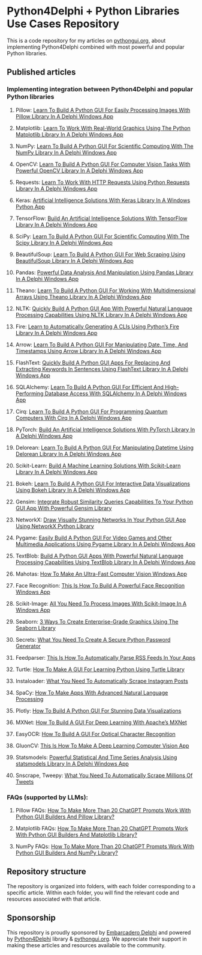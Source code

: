 # Python4Delphi + Python Libraries Use Cases Repository
This is a code repository for my articles on [pythongui.org](https://pythongui.org/), about implementing Python4Delphi combined with most powerful and popular Python libraries. 

<h2>Published articles</h2>

<h3>Implementing integration between Python4Delphi and popular Python libraries</h3>

1. Pillow: [Learn To Build A Python GUI For Easily Processing Images With Pillow Library In A Delphi Windows App](https://pythongui.org/learn-to-build-a-python-gui-for-easily-processing-images-with-pillow-library-in-a-delphi-windows-app/)

2. Matplotlib: [Learn To Work With Real-World Graphics Using The Python Matplotlib Library In A Delphi Windows App](https://pythongui.org/learn-to-work-with-real-world-graphics-using-the-python-matplotlib-library-in-a-delphi-windows-app/)

3. NumPy: [Learn To Build A Python GUI For Scientific Computing With The NumPy Library In A Delphi Windows App](https://pythongui.org/learn-to-build-a-python-gui-for-scientific-computing-with-the-numpy-library-in-a-delphi-windows-app/) 

4. OpenCV: [Learn To Build A Python GUI For Computer Vision Tasks With Powerful OpenCV Library In A Delphi Windows App](https://pythongui.org/learn-to-build-a-python-gui-for-computer-vision-tasks-with-powerful-opencv-library-in-a-delphi-windows-app/)

5. Requests: [Learn To Work With HTTP Requests Using Python Requests Library In A Delphi Windows App](https://pythongui.org/learn-to-build-a-python-gui-for-working-with-http-requests-using-requests-library-in-a-delphi-windows-app/)

6. Keras: [Artificial Intelligence Solutions With Keras Library In A Windows Python App](https://pythongui.org/artificial-intelligence-solutions-with-keras-library-in-a-windows-python-app/)

7. TensorFlow: [Build An Artificial Intelligence Solutions With TensorFlow Library In A Delphi Windows App](https://pythongui.org/build-an-artificial-intelligence-solutions-with-tensorflow-library-in-a-delphi-windows-app/)

8. SciPy: [Learn To Build A Python GUI For Scientific Computing With The Scipy Library In A Delphi Windows App](https://pythongui.org/learn-to-build-a-python-gui-for-scientific-computing-with-the-scipy-library-in-a-delphi-windows-app/)

9. BeautifulSoup: [Learn To Build A Python GUI For Web Scraping Using BeautifulSoup Library In A Delphi Windows App](https://pythongui.org/learn-to-build-a-python-gui-for-web-scraping-using-beautifulsoup-library-in-a-delphi-windows-app/)

10. Pandas: [Powerful Data Analysis And Manipulation Using Pandas Library In A Delphi Windows App](https://pythongui.org/powerful-data-analysis-and-manipulation-using-pandas-library-in-a-delphi-windows-app/)

11. Theano: [Learn To Build A Python GUI For Working With Multidimensional Arrays Using Theano Library In A Delphi Windows App](https://pythongui.org/learn-to-build-a-python-gui-for-working-with-multidimensional-arrays-using-theano-library-in-a-delphi-windows-app/)

12. NLTK: [Quickly Build A Python GUI App With Powerful Natural Language Processing Capabilities Using NLTK Library In A Delphi Windows App](https://pythongui.org/quickly-build-a-python-gui-app-with-powerful-natural-language-processing-capabilities-using-nltk-library-in-a-delphi-windows-app/)

13. Fire: [Learn to Automatically Generating A CLIs Using Python’s Fire Library In A Delphi Windows App](https://pythongui.org/learn-to-automatically-generating-a-clis-using-pythons-fire-library-in-a-delphi-windows-app/)

14. Arrow: [Learn To Build A Python GUI For Manipulating Date, Time, And Timestamps Using Arrow Library In A Delphi Windows App](https://pythongui.org/learn-to-build-a-python-gui-for-manipulating-date-time-and-timestamps-using-arrow-library-in-a-delphi-windows-app/)

15. FlashText: [Quickly Build A Python GUI Apps For Replacing And Extracting Keywords In Sentences Using FlashText Library In A Delphi Windows App](https://pythongui.org/quickly-build-a-python-gui-apps-for-replacing-and-extracting-keywords-in-sentences-using-flashtext-library-in-a-delphi-windows-app/)

16. SQLAlchemy: [Learn To Build A Python GUI For Efficient And High-Performing Database Access With SQLAlchemy In A Delphi Windows App](https://pythongui.org/learn-to-build-a-python-gui-for-efficient-and-high-performing-database-access-with-sqlalchemy-in-a-delphi-windows-app/)

17. Cirq: [Learn To Build A Python GUI For Programming Quantum Computers With Cirq In A Delphi Windows App](https://pythongui.org/learn-to-build-a-python-gui-for-programming-quantum-computers-with-cirq-in-a-delphi-windows-app/)

18. PyTorch: [Build An Artificial Intelligence Solutions With PyTorch Library In A Delphi Windows App](https://pythongui.org/build-an-artificial-intelligence-solutions-with-pytorch-library-in-a-delphi-windows-app/)

19. Delorean: [Learn To Build A Python GUI For Manipulating Datetime Using Delorean Library In A Delphi Windows App](https://pythongui.org/learn-to-build-a-python-gui-for-manipulating-datetime-using-delorean-library-in-a-delphi-windows-app/)

20. Scikit-Learn: [Build A Machine Learning Solutions With Scikit-Learn Library In A Delphi Windows App](https://pythongui.org/build-a-machine-learning-solutions-with-scikit-learn-library-in-a-delphi-windows-app/)

21. Bokeh: [Learn To Build A Python GUI For Interactive Data Visualizations Using Bokeh Library In A Delphi Windows App](https://pythongui.org/learn-to-build-a-python-gui-for-interactive-data-visualizations-using-bokeh-library-in-a-delphi-windows-app/)

22. Gensim: [Integrate Robust Similarity Queries Capabilities To Your Python GUI App With Powerful Gensim Library](https://pythongui.org/integrate-robust-similarity-queries-capabilities-to-your-python-gui-app-with-powerful-gensim-library/)

23. NetworkX: [Draw Visually Stunning Networks In Your Python GUI App Using NetworkX Python Library](https://pythongui.org/draw-visually-stunning-networks-in-your-python-gui-app-using-networkx-python-library/)

24. Pygame: [Easily Build A Python GUI For Video Games and Other Multimedia Applications Using Pygame Library In A Delphi Windows App](https://pythongui.org/easily-build-a-python-gui-for-video-games-and-other-multimedia-applications-using-pygame-library-in-a-delphi-windows-app/)

25. TextBlob: [Build A Python GUI Apps With Powerful Natural Language Processing Capabilities Using TextBlob Library In A Delphi Windows App](https://pythongui.org/build-a-python-gui-apps-with-powerful-natural-language-processing-capabilities-using-textblob-library-in-a-delphi-windows-app/)

26. Mahotas: [How To Make An Ultra-Fast Computer Vision Windows App](https://pythongui.org/how-to-make-an-ultra-fast-computer-vision-windows-app/)

27. Face Recognition: [This Is How To Build A Powerful Face Recognition Windows App](https://pythongui.org/this-is-how-to-build-a-powerful-face-recognition-windows-app/)

28. Scikit-Image: [All You Need To Process Images With Scikit-Image In A Windows App](https://pythongui.org/all-you-need-to-process-images-with-scikit-image-in-a-windows-app/)

29. Seaborn: [3 Ways To Create Enterprise-Grade Graphics Using The Seaborn Library](https://pythongui.org/3-ways-to-create-enterprise-grade-graphics-using-the-seaborn-library/)

30. Secrets: [What You Need To Create A Secure Python Password Generator](https://pythongui.org/what-you-need-to-create-a-secure-python-password-generator/)

31. Feedparser: [This Is How To Automatically Parse RSS Feeds In Your Apps](https://pythongui.org/this-is-how-to-automatically-parse-rss-feeds-in-your-apps/)

32. Turtle: [How To Make A GUI For Learning Python Using Turtle Library](https://pythongui.org/how-to-make-a-gui-for-learning-python-using-turtle-library/)

33. Instaloader: [What You Need To Automatically Scrape Instagram Posts](https://pythongui.org/what-you-need-to-automatically-scrape-instagram-posts/)

34. SpaCy: [How To Make Apps With Advanced Natural Language Processing](https://pythongui.org/how-to-make-apps-with-advanced-natural-language-processing/)

35. Plotly: [How To Build A Python GUI For Stunning Data Visualizations](https://pythongui.org/how-to-build-a-python-gui-for-stunning-data-visualizations/)

36. MXNet: [How To Build A GUI For Deep Learning With Apache’s MXNet](https://pythongui.org/how-to-build-a-gui-for-deep-learning-with-apaches-mxnet/)

37. EasyOCR: [How To Build A GUI For Optical Character Recognition](https://pythongui.org/how-to-build-a-gui-for-optical-character-recognition/)

38. GluonCV: [This Is How To Make A Deep Learning Computer Vision App](https://pythongui.org/this-is-how-to-make-a-deep-learning-computer-vision-app/)

39. Statsmodels: [Powerful Statistical And Time Series Analysis Using statsmodels Library In A Delphi Windows App](https://pythongui.org/what-you-need-to-add-powerful-statistical-and-series-analysis/)

40. Snscrape, Tweepy: [What You Need To Automatically Scrape Millions Of Tweets](https://pythongui.org/what-you-need-to-automatically-scrape-millions-of-tweets/)

<h3>FAQs (supported by LLMs):</h3>

1. Pillow FAQs: [How To Make More Than 20 ChatGPT Prompts Work With Python GUI Builders And Pillow Library?](https://pythongui.org/how-to-make-more-than-20-chatgpt-prompts-work-with-python-gui-builders-and-pillow-library/)

2. Matplotlib FAQs: [How To Make More Than 20 ChatGPT Prompts Work With Python GUI Builders And Matplotlib Library?](https://pythongui.org/how-to-make-more-than-20-chatgpt-prompts-work-with-python-gui-builders-and-matplotlib-library/)

3. NumPy FAQs: [How To Make More Than 20 ChatGPT Prompts Work With Python GUI Builders And NumPy Library?](https://pythongui.org/how-to-make-more-than-20-chatgpt-prompts-work-with-python-gui-builders-and-numpy-library/)

<h2>Repository structure</h2>
The repository is organized into folders, with each folder corresponding to a specific article. Within each folder, you will find the relevant code and resources associated with that article.

<h2>Sponsorship</h2>

This repository is proudly sponsored by [Embarcadero Delphi](https://www.embarcadero.com/products/delphi) and powered by [Python4Delphi](https://github.com/pyscripter/python4delphi/) library & [pythongui.org](https://pythongui.org/). We appreciate their support in making these articles and resources available to the community.
